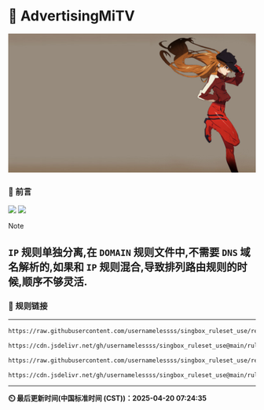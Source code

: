 
# 🧸 AdvertisingMiTV
![](https://raw.githubusercontent.com/usernamelessss/picture-bed/main/images/202504042256831.jpg)
### 📣 前言
![](https://shields.io/badge/-移除重复规则-ff69b4) ![](https://shields.io/badge/-IP&nbsp;规则单独存放不与&nbsp;DOMAIN&nbsp;等混合-green)
> [!NOTE]
**`IP` 规则单独分离,在 `DOMAIN` 规则文件中,不需要 `DNS` 域名解析的,如果和 `IP` 规则混合,导致排列路由规则的时候,顺序不够灵活.**
---

###  🔗 规则链接
---

```url
https://raw.githubusercontent.com/usernamelessss/singbox_ruleset_use/refs/heads/main/rule/AdvertisingMiTV/AdvertisingMiTV_No_IP.json
```

```url
https://cdn.jsdelivr.net/gh/usernamelessss/singbox_ruleset_use@main/rule/AdvertisingMiTV/AdvertisingMiTV_No_IP.json
```

```url
https://raw.githubusercontent.com/usernamelessss/singbox_ruleset_use/refs/heads/main/rule/AdvertisingMiTV/AdvertisingMiTV_No_IP.srs
```

```url
https://cdn.jsdelivr.net/gh/usernamelessss/singbox_ruleset_use@main/rule/AdvertisingMiTV/AdvertisingMiTV_No_IP.srs
```

---
**⏲️ 最后更新时间(中国标准时间 (CST))：2025-04-20 07:24:35**